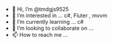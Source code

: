 - 👋 Hi, I’m @tmdgjs9525
- 👀 I’m interested in ... c#, Fluter , mvvm
- 🌱 I’m currently learning ... c# 
- 💞️ I’m looking to collaborate on ...
- 📫 How to reach me ...

<!---
tmdgjs9525/tmdgjs9525 is a ✨ special ✨ repository because its `README.md` (this file) appears on your GitHub profile.
You can click the Preview link to take a look at your changes.
--->
